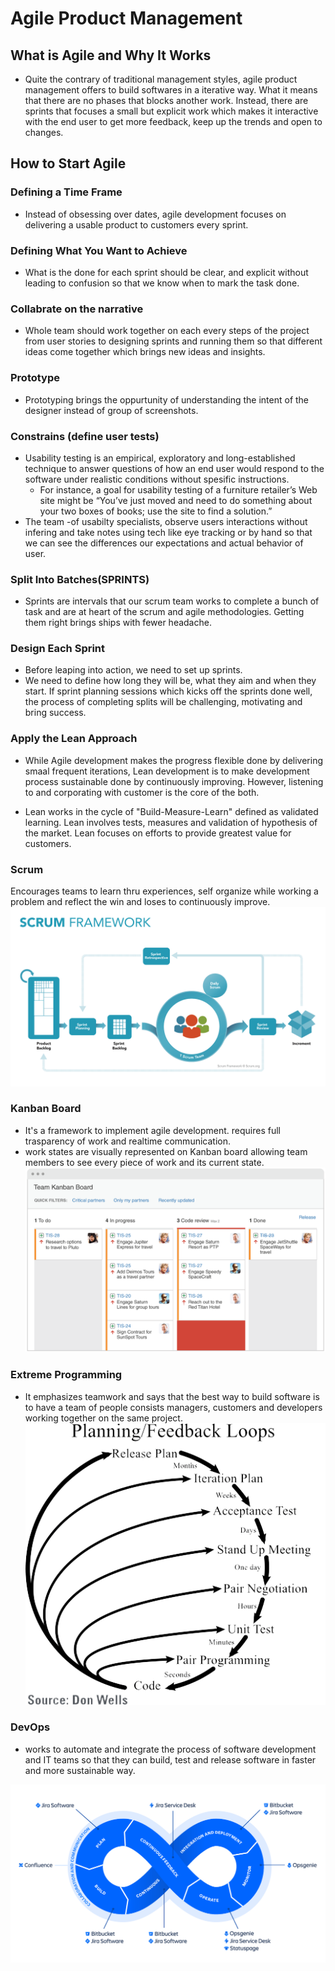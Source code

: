 # Agile Product Management

## What is Agile and Why It Works

- Quite the contrary of traditional management styles, agile product management offers to build softwares in a iterative way. What it means that there are no phases that blocks another work. Instead, there are sprints that focuses a small but explicit work which makes it interactive with the end user to get more feedback, keep up the trends and open to changes.

## How to Start Agile

### Defining a Time Frame

- Instead of obsessing over dates, agile development focuses on delivering a usable product to customers every sprint.

### Defining What You Want to Achieve

- What is the done for each sprint should be clear, and explicit without leading to confusion so that we know when to mark the task done.

### Collabrate on the narrative

- Whole team should work together on each every steps of the project from user stories to designing sprints and running them so that different ideas come together which brings new ideas and insights.

### Prototype

- Prototyping brings the oppurtunity of understanding the intent of the designer instead of group of screenshots.

### Constrains (define user tests)

- Usability testing is an empirical, exploratory and long-established technique to answer questions of how an end user would respond to the software under realistic conditions without spesific instructions.
  - For instance, a goal for usability testing of a furniture retailer’s Web site might be “You’ve just moved and need to do something about your two boxes of books; use the site to find a solution.”
- The team -of usabilty specialists, observe users interactions without infering and take notes using tech like eye tracking or by hand so that we can see the differences our expectations and actual behavior of user.

### Split Into Batches(SPRINTS)

- Sprints are intervals that our scrum team works to complete a bunch of task and are at heart of the scrum and agile methodologies. Getting them right brings ships with fewer headache.

### Design Each Sprint

- Before leaping into action, we need to set up sprints.
- We need to define how long they will be, what they aim and when they start. If sprint planning sessions which kicks off the sprints done well, the process of completing splits will be challenging, motivating and bring success.

### Apply the Lean Approach

- While Agile development makes the progress flexible done by delivering smaal frequent iterations, Lean development is to make development process sustainable done by continuously improving. However, listening to and corporating with customer is the core of the both.

- Lean works in the cycle of "Build-Measure-Learn" defined as validated learning. Lean involves tests, measures and validation of hypothesis of the market. Lean focuses on efforts to provide greatest value for customers.

### Scrum

Encourages teams to learn thru experiences, self organize while working a problem and reflect the win and loses to continuously improve. \
![Scrum](./pics/scrum.png)


### Kanban Board

- It's a framework to implement agile development. requires full trasparency of work and realtime communication.
- work states are visually represented on Kanban board allowing team members to see every piece of work and its current state.
![Kanban](./pics/kanban-board.png)

### Extreme Programming

- It emphasizes teamwork and says that the best way to build software is to have a team of people consists managers, customers and developers working together on the same project.
![Extreme Programming onli visible in light mode](./pics/extreme-programming.png)

### DevOps

- works to automate and integrate the process of software development and IT teams so that they can build, test and release software in faster and more sustainable way.

![DevOps](./pics/devops.png)
